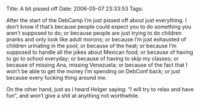 Title: A bit pissed off
Date: 2006-05-07 23:33:53
Tags: 

<p>After the start of the DebCamp I&#8217;m just pissed off about just everything. I don&#8217;t know if that&#8217;s because people could expect you to do something you aren&#8217;t supposed to do; or because people are just trying to do children pranks and only look like adult morons; or because I&#8217;m just exhausted of children urinating in the pool; or because of the heat; or because I&#8217;m supposed to handle all the jokes about Mexican food; or because of having to go to school everyday; or because of having to skip my classes; or because of missing Ana, missing Venezuela; or because of the fact that I won&#8217;t be able to get the money I&#8217;m spending on DebConf back; or just because every fucking thing around me.</p>

<p>On the other hand, just as I heard Holger saying: &#8220;I will try to relax and have fun&#8221;, and won&#8217;t give a shit at anything not worthwhile.</p>
